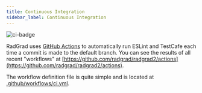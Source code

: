 ```yaml
---
title: Continuous Integration
sidebar_label: Continuous Integration
---
```


![ci-badge](https://github.com/radgrad/radgrad2/workflows/ci-radgrad/badge.svg)

RadGrad  uses [GitHub Actions](https://docs.github.com/en/free-pro-team@latest/actions) to automatically run ESLint and TestCafe each time a commit is made to the default branch.  You can see the results of all recent "workflows" at [https://github.com/radgrad/radgrad2/actions](https://github.com/radgrad/radgrad2/actions).

The workflow definition file is quite simple and is located at
[.github/workflows/ci.yml](https://github.com/radgrad/radgrad2/blob/master/.github/workflows/ci.yml).
